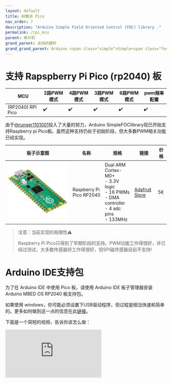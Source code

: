 ```yaml
---
layout: default
title: 树莓派 Pico
nav_order: 7
description: "Arduino Simple Field Oriented Control (FOC) library ."
permalink: /rpi_mcu
parent: 单片机
grand_parent: 支持的硬件
grand_grand_parent: Arduino <span class="simple">Simple<span class="foc">FOC</span>library</span>
---
```




# 支持 Rapspberry Pi Pico (rp2040) 板

MCU | 2路PWM模式 | 4路PWM模式 | 3路PWM模式 | 6路PWM模式 | pwm频率配置 
--- | --- |--- |--- |--- |--- 
(RP2040) RPI Pico | ✔️ | ✔️ | ✔️ | ✔️ | ✔️ 

由于[@runger1101001](https://github.com/runger1101001)投入了大量的努力，Arduino <span>Simple<span>FOC</span></span>library现已开始支持Raspberry pi Pico板。虽然这种支持仍处于初始阶段，但大多数PWM相关功能已经实现。

 板子示意图 | 名称 | 规格 | 链接 | 价格 
---- | --- | --- | --- | --- 
[<img src="extras/Images/pico.jpg" class="imgtable150">](https://www.adafruit.com/product/4883) | Raspberry Pi Pico RP2040 | Dual ARM Cortex-M0+  <br>- 3.3V logic<br> - 16 PWMs<br> - DMA controller <br>- 4 adc pins<br>- 133MHz |[Adafruit Store](https://www.adafruit.com/product/4883) | 5€ 

<blockquote class="warning"> <p class="heading">注意：当前实现的局限性⚠️</p>
Raspberry Pi Pico只得到了早期阶段的支持。PWM功能工作得很好，并已经过测试，大多数传感器将工作得很好，但SPI磁传感器目前不支持!
</blockquote>

# Arduino IDE支持包

为了在 Arduino IDE 中使用 Pico 板，请使用 Arduino IDE 板子管理器安装 Arduino MBED OS RP2040 板支持包。

如果使用 windows，你可能必须设置下USB驱动程序，但过程是相当快速和简单的。更多如何做到这一点的信息在此[链接](https://arduino-pico.readthedocs.io/en/latest/install.html#uploading-sketches)。

下面是一个简短的视频，告诉你该怎么做：

<iframe class="youtube" src="https://www.youtube.com/embed/5YOEauk9bLo" frameborder="0" allow="accelerometer; autoplay; encrypted-media; gyroscope; picture-in-picture" allowfullscreen></iframe>
